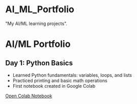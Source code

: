 # AI_ML_Portfolio
"My AI/ML learning projects".
# AI/ML Portfolio

## Day 1: Python Basics
- Learned Python fundamentals: variables, loops, and lists
- Practiced printing and basic math operations
- First notebook created in Google Colab

[Open Colab Notebook](https://colab.research.google.com/github/DakshVerma01/AI_ML_Portfolio/blob/main/Day1_python_%20basics.ipynb)
